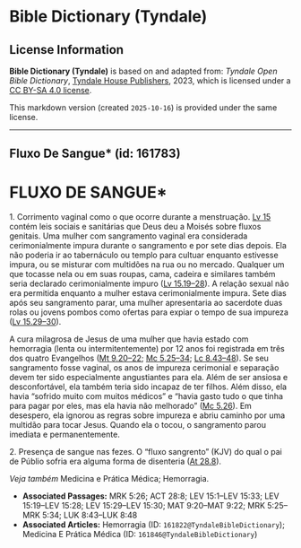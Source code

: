 # Bible Dictionary (Tyndale)

## License Information

**Bible Dictionary (Tyndale)** is based on and adapted from: _Tyndale Open Bible Dictionary_, [Tyndale House Publishers](https://tyndaleopenresources.com/), 2023, which is licensed under a [CC BY-SA 4.0 license](https://creativecommons.org/licenses/by-sa/4.0/legalcode.en).

This markdown version (created `2025-10-16`) is provided under the same license.



--------------------------------

## Fluxo De Sangue* (id: 161783)

FLUXO DE SANGUE\*
=================

1\. Corrimento vaginal como o que ocorre durante a menstruação. [Lv 15](https://ref.ly/Lev15:1-Lev15:33) contém leis sociais e sanitárias que Deus deu a Moisés sobre fluxos genitais. Uma mulher com sangramento vaginal era considerada cerimonialmente impura durante o sangramento e por sete dias depois. Ela não poderia ir ao tabernáculo ou templo para cultuar enquanto estivesse impura, ou se misturar com multidões na rua ou no mercado. Qualquer um que tocasse nela ou em suas roupas, cama, cadeira e similares também seria declarado cerimonialmente impuro ([Lv 15\.19–28](https://ref.ly/Lev15:19-Lev15:28)). A relação sexual não era permitida enquanto a mulher estava cerimonialmente impura. Sete dias após seu sangramento parar, uma mulher apresentaria ao sacerdote duas rolas ou jovens pombos como ofertas para expiar o tempo de sua impureza ([Lv 15\.29–30](https://ref.ly/Lev15:29-Lev15:30)).

A cura milagrosa de Jesus de uma mulher que havia estado com hemorragia (lenta ou intermitentemente) por 12 anos foi registrada em três dos quatro Evangelhos ([Mt 9\.20–22](https://ref.ly/Matt9:20-Matt9:22); [Mc 5\.25–34](https://ref.ly/Mark5:25-Mark5:34); [Lc 8\.43–48](https://ref.ly/Luke8:43-Luke8:48)). Se seu sangramento fosse vaginal, os anos de impureza cerimonial e separação devem ter sido especialmente angustiantes para ela. Além de ser ansiosa e desconfortável, ela também teria sido incapaz de ter filhos. Além disso, ela havia “sofrido muito com muitos médicos” e “havia gasto tudo o que tinha para pagar por eles, mas ela havia não melhorado” ([Mc 5\.26](https://ref.ly/Mark5:26)). Em desespero, ela ignorou as regras sobre impureza e abriu caminho por uma multidão para tocar Jesus. Quando ela o tocou, o sangramento parou imediata e permanentemente.

2\. Presença de sangue nas fezes. O “fluxo sangrento” (KJV) do qual o pai de Públio sofria era alguma forma de disenteria ([At 28\.8](https://ref.ly/Acts28:8)).

*Veja também* Medicina e Prática Médica; Hemorragia.

* **Associated Passages:** MRK 5:26; ACT 28:8; LEV 15:1–LEV 15:33; LEV 15:19–LEV 15:28; LEV 15:29–LEV 15:30; MAT 9:20–MAT 9:22; MRK 5:25–MRK 5:34; LUK 8:43–LUK 8:48
* **Associated Articles:** Hemorragia (ID: `161822@TyndaleBibleDictionary`); Medicina E Prática Médica (ID: `161846@TyndaleBibleDictionary`)

